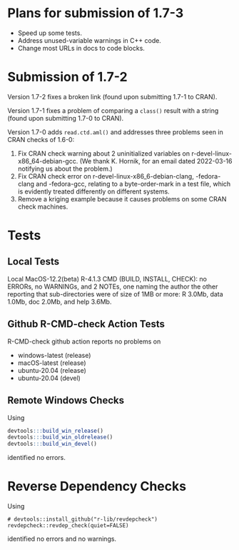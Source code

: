 # Plans for submission of 1.7-3

* Speed up some tests.
* Address unused-variable warnings in C++ code.
* Change most URLs in docs to code blocks.

# Submission of 1.7-2

Version 1.7-2 fixes a broken link (found upon submitting 1.7-1 to CRAN).

Version 1.7-1 fixes a problem of comparing a `class()` result with a string
(found upon submitting 1.7-0 to CRAN).

Version 1.7-0 adds `read.ctd.aml()` and addresses three problems seen in CRAN
checks of 1.6-0:

1. Fix CRAN check warning about 2 uninitialized variables on
  r-devel-linux-x86_64-debian-gcc.  (We thank K. Hornik, for an email dated
  2022-03-16 notifying us about the problem.)
2. Fix CRAN check error on r-devel-linux-x86_6-debian-clang, -fedora-clang and
  -fedora-gcc, relating to a byte-order-mark in a test file, which is evidently
  treated differently on different systems.
3. Remove a kriging example because it causes problems on some CRAN check
   machines.

# Tests

## Local Tests

Local MacOS-12.2(beta) R-4.1.3 CMD (BUILD, INSTALL, CHECK): no ERRORs, no
WARNINGs, and 2 NOTEs, one naming the author the other reporting that
sub-directories were of size of 1MB or more: R 3.0Mb, data 1.0Mb, doc 2.0Mb,
and help 3.6Mb.

## Github R-CMD-check Action Tests

R-CMD-check github action reports no problems on
* windows-latest (release)
* macOS-latest (release)
* ubuntu-20.04 (release)
* ubuntu-20.04 (devel)


## Remote Windows Checks

Using
```R
devtools:::build_win_release()
devtools:::build_win_oldrelease()
devtools:::build_win_devel()
```
identified no errors.

# Reverse Dependency Checks

Using
```
# devtools::install_github("r-lib/revdepcheck")
revdepcheck::revdep_check(quiet=FALSE)
```
identified no errors and no warnings.

